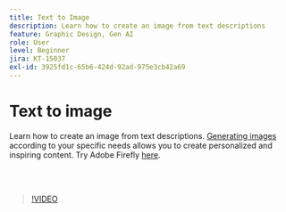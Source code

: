 ```yaml
---
title: Text to Image
description: Learn how to create an image from text descriptions
feature: Graphic Design, Gen AI
role: User
level: Beginner
jira: KT-15037
exl-id: 3925fd1c-65b6-424d-92ad-975e3cb42a69
---
```

# Text to image

Learn how to create an image from text descriptions. [Generating images](https://www.adobe.com/products/firefly/features/text-to-image.html) according to your specific needs allows you to create personalized and inspiring content. Try Adobe Firefly [here](https://firefly.adobe.com/).

<br>&nbsp;

>[!VIDEO](https://video.tv.adobe.com/v/3427608?quality=12&learn=on&hidetitle=true)
